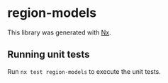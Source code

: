 # region-models

This library was generated with [Nx](https://nx.dev).

## Running unit tests

Run `nx test region-models` to execute the unit tests.
